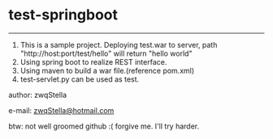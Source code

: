 # test-springboot
- - -
1. This is a sample project. Deploying test.war to server, path "http://host:port/test/hello" will return "hello world"
2. Using spring boot to realize REST interface.
3. Using maven to build a war file.(reference pom.xml)
4. test-servlet.py can be used as test.


author: zwqStella

e-mail: zwqStella@hotmail.com

btw: not well groomed github :(  forgive me. I'll try harder.

